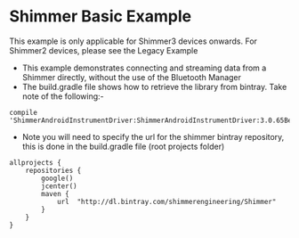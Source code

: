 # Shimmer Basic Example
This example is only applicable for Shimmer3 devices onwards. For Shimmer2 devices, please see the Legacy Example

- This example demonstrates connecting and streaming data from a Shimmer directly, without the use of the Bluetooth Manager
- The build.gradle file shows how to retrieve the library from bintray. Take note of the following:-

```
compile 'ShimmerAndroidInstrumentDriver:ShimmerAndroidInstrumentDriver:3.0.65Beta'
```

- Note you will need to specify the url for the shimmer bintray repository, this is done in the build.gradle file (root projects folder)
```
allprojects {
    repositories {
        google()
        jcenter()
        maven {
            url  "http://dl.bintray.com/shimmerengineering/Shimmer"
        }
    }
}
```